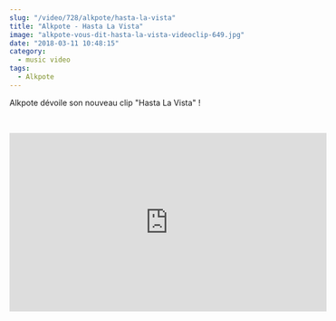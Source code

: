 ```yaml
--- 
slug: "/video/728/alkpote/hasta-la-vista"
title: "Alkpote - Hasta La Vista"
image: "alkpote-vous-dit-hasta-la-vista-videoclip-649.jpg"
date: "2018-03-11 10:48:15"
category:
  - music video
tags:
  - Alkpote
---
```

<p>Alkpote dévoile son nouveau clip "Hasta La Vista" !</p><br/><p><iframe width="560" height="315" src="https://www.youtube.com/embed/GMNIWR211V8" frameborder="0" allow="autoplay; encrypted-media" allowfullscreen></iframe></p>